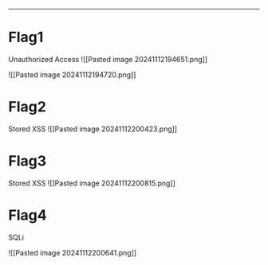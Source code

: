 ___

# Flag1
Unauthorized Access
![[Pasted image 20241112194651.png]]

![[Pasted image 20241112194720.png]]

# Flag2
Stored XSS
![[Pasted image 20241112200423.png]]

# Flag3
Stored XSS 
![[Pasted image 20241112200815.png]]

# Flag4
SQLi

![[Pasted image 20241112200641.png]]

